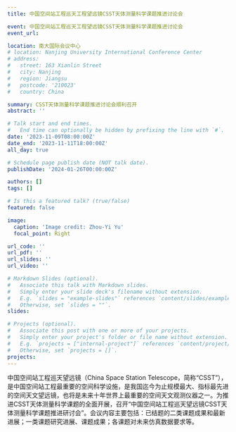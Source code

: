 ```yaml
---
title: 中国空间站工程巡天工程望远镜CSST天体测量科学课题推进讨论会

event: 中国空间站工程巡天工程望远镜CSST天体测量科学课题推进讨论会
event_url: 

location: 南大国际会议中心
# location: Nanjing University International Conference Center
# address:
#   street: 163 Xianlin Street
#   city: Nanjing
#   region: Jiangsu
#   postcode: '210023'
#   country: China 

summary: CSST天体测量科学课题推进讨论会顺利召开
abstract: ''

# Talk start and end times.
#   End time can optionally be hidden by prefixing the line with `#`.
date: '2023-11-09T08:00:00Z'
date_end: '2023-11-11T18:00:00Z'
all_day: true

# Schedule page publish date (NOT talk date).
publishDate: '2024-01-26T00:00:00Z'

authors: []
tags: []

# Is this a featured talk? (true/false)
featured: false

image:
  caption: 'Image credit: Zhou-Yi Yu'
  focal_point: Right

url_code: ''
url_pdf: ''
url_slides: ''
url_video: ''

# Markdown Slides (optional).
#   Associate this talk with Markdown slides.
#   Simply enter your slide deck's filename without extension.
#   E.g. `slides = "example-slides"` references `content/slides/example-slides.md`.
#   Otherwise, set `slides = ""`.
slides:

# Projects (optional).
#   Associate this post with one or more of your projects.
#   Simply enter your project's folder or file name without extension.
#   E.g. `projects = ["internal-project"]` references `content/project/deep-learning/index.md`.
#   Otherwise, set `projects = []`.
projects:
---
```


<!-- Slides can be added in a few ways:

- **Create** slides using Wowchemy's [_Slides_](https://docs.hugoblox.com/managing-content/#create-slides) feature and link using `slides` parameter in the front matter of the talk file
- **Upload** an existing slide deck to `static/` and link using `url_slides` parameter in the front matter of the talk file
- **Embed** your slides (e.g. Google Slides) or presentation video on this page using [shortcodes](https://docs.hugoblox.com/writing-markdown-latex/).

Further event details, including page elements such as image galleries, can be added to the body of this page. -->

中国空间站工程巡天望远镜（China Space Station  Telescope，简称“CSST”），是中国空间站工程最重要的空间科学设施，是我国迄今为止规模最大、指标最先进的空间天文望远镜，也将是未来十年世界上最重要的空间天文观测仪器之一。为推进CSST天体测量科学课题的全面开展，召开“中国空间站工程巡天望远镜CSST天体测量科学课题推进研讨会”。会议内容主要包括：已结题的二类课题成果和最新进展；一类课题研究进展、课题成果；各课题对未来仿真数据要求等。